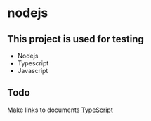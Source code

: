 # nodejs

## This project is used for testing 
* Nodejs
* Typescript
* Javascript

## Todo
Make links to documents
[TypeScript](<http://www.typescriptlang.org/>)